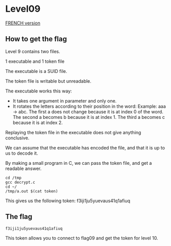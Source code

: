 # Level09

[FRENCH version](README.md)

## How to get the flag

Level 9 contains two files.

1 executable and 1 token file

The executable is a SUID file.

The token file is writable but unreadable.

The executable works this way:

 - It takes one argument in parameter and only one.
 - It rotates the letters according to their position in the word:
    Example: aaa -> abc.
    The first a does not change because it is at index 0 of the word.
    The second a becomes b because it is at index 1.
    The third a becomes c because it is at index 2.

Replaying the token file in the executable does not give anything conclusive.

We can assume that the executable has encoded the file, and that it is up to us to decode it.

By making a small program in C, we can pass the token file, and get a readable answer.

```
cd /tmp
gcc decrypt.c
cd ~/
/tmp/a.out $(cat token)
```

This gives us the following token: f3iji1ju5yuevaus41q1afiuq

## The flag

```
f3iji1ju5yuevaus41q1afiuq
```

This token allows you to connect to flag09 and get the token for level 10.